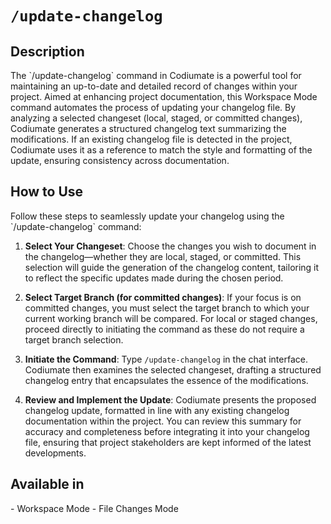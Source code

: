 # `/update-changelog`

<h2>Description</h2>
The `/update-changelog` command in Codiumate is a powerful tool for maintaining an up-to-date and detailed record of changes within your project. Aimed at enhancing project documentation, this Workspace Mode command automates the process of updating your changelog file. By analyzing a selected changeset (local, staged, or committed changes), Codiumate generates a structured changelog text summarizing the modifications. If an existing changelog file is detected in the project, Codiumate uses it as a reference to match the style and formatting of the update, ensuring consistency across documentation.

<h2>How to Use</h2>
Follow these steps to seamlessly update your changelog using the `/update-changelog` command:

1. **Select Your Changeset**: Choose the changes you wish to document in the changelog—whether they are local, staged, or committed. This selection will guide the generation of the changelog content, tailoring it to reflect the specific updates made during the chosen period.

2. **Select Target Branch (for committed changes)**: If your focus is on committed changes, you must select the target branch to which your current working branch will be compared. For local or staged changes, proceed directly to initiating the command as these do not require a target branch selection.

3. **Initiate the Command**: Type `/update-changelog` in the chat interface. Codiumate then examines the selected changeset, drafting a structured changelog entry that encapsulates the essence of the modifications.

4. **Review and Implement the Update**: Codiumate presents the proposed changelog update, formatted in line with any existing changelog documentation within the project. You can review this summary for accuracy and completeness before integrating it into your changelog file, ensuring that project stakeholders are kept informed of the latest developments.

<h2>Available in</h2>
- Workspace Mode
- File Changes Mode

<!-- <h2>Example</h2>

<h3>Workspace Mode Example</h3>
**User**: Needs to document recent enhancements and bug fixes in the project's changelog before a new release.

**Command**: `/update-changelog`

**Codiumate Response**: Generates a structured changelog entry, such as:

[TBD] -->